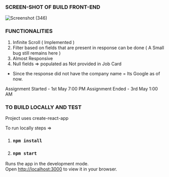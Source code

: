 
### SCREEN-SHOT OF BUILD FRONT-END

![Screenshot (346)](https://github.com/ShrajanPandey/weekday-assignment/assets/79400824/a81bba76-15be-4aa6-8cb1-1d02c160d92e)

### FUNCTIONALITIES
1. Infinite Scroll ( Implemented )
2. Filter based on fields that are present in response can be done ( A Small bug still remains here )
3. Almost Responsive
4. Null fields => populated as Not provided in Job Card

- Since the response did not have the company name = Its Google as of now.
  
Assignment Started - 1st May 7:00 PM
Assignment Ended - 3rd May 1:00 AM


### TO BUILD LOCALLY AND TEST 

Project uses create-react-app 

To run locally steps =>

1. ### `npm install`
2. ### `npm start`
   

Runs the app in the development mode.\
Open [http://localhost:3000](http://localhost:3000) to view it in your browser.


